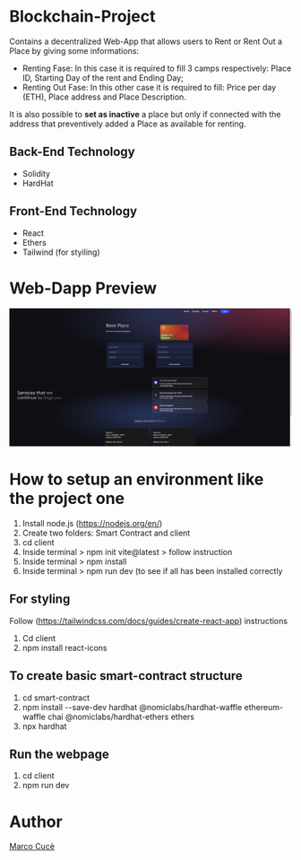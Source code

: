 # Blockchain-Project

Contains a decentralized Web-App that allows users to Rent or Rent Out a Place by giving some informations:
- Renting Fase: In this case it is required to fill 3 camps respectively: Place ID, Starting Day of the rent and Ending Day;
- Renting Out Fase: In this other case it is required to fill: Price per day (ETH), Place address and Place Description.

It is also possible to **set as inactive** a place but only if connected with the address that preventively added a Place as available for renting.

## Back-End Technology
- Solidity
- HardHat

## Front-End Technology
- React
- Ethers
- Tailwind (for styiling)

# Web-Dapp Preview
![Web-Dapp page](./Demo.png "Web-DApp page")

# How to setup an environment like the project one
1. Install node.js (https://nodejs.org/en/)
2. Create two folders: Smart Contract and client
3. cd client
4. Inside terminal > npm init vite@latest > follow instruction
5. Inside terminal > npm install
6. Inside terminal > npm run dev (to see if all has been installed correctly

## For styling 
Follow (https://tailwindcss.com/docs/guides/create-react-app) instructions
1. Cd client
2. npm install react-icons

## To create basic smart-contract structure
1. cd smart-contract
2. npm install --save-dev hardhat @nomiclabs/hardhat-waffle ethereum-waffle chai @nomiclabs/hardhat-ethers ethers
3. npx hardhat

## Run the webpage
1. cd client
2. npm run dev

# Author
[Marco Cucè](https://github.com/Marco97-exe)
